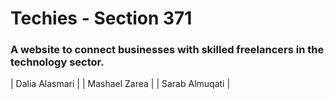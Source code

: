 # Techies - Section 371
### A website to connect businesses with skilled freelancers in the technology sector. 





| Dalia Alasmari   |
| Mashael Zarea     | 
| Sarab Almuqati     |
